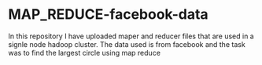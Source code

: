 # MAP_REDUCE-facebook-data
In this repository I have uploaded maper and reducer files that are used in a signle node hadoop cluster. The data used is from facebook and the task was to find the largest circle using map reduce
